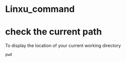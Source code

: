 # Linxu_command
# check the current path

To display the location of your current working directory
```
pwd
```

